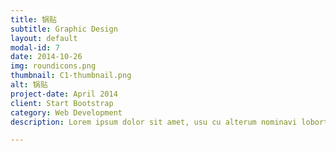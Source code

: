 ```yaml
---
title: 锅贴
subtitle: Graphic Design
layout: default
modal-id: 7
date: 2014-10-26
img: roundicons.png
thumbnail: C1-thumbnail.png
alt: 锅贴
project-date: April 2014
client: Start Bootstrap
category: Web Development
description: Lorem ipsum dolor sit amet, usu cu alterum nominavi lobortis. At duo novum diceret. Tantas apeirian vix et, usu sanctus postulant inciderint ut, populo diceret necessitatibus in vim. Cu eum dicam feugiat noluisse.

---
```

